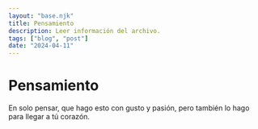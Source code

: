 ```yaml
---
layout: "base.njk"
title: Pensamiento
description: Leer información del archivo.
tags: ["blog", "post"]
date: "2024-04-11"
---
```


# Pensamiento

En solo pensar, que hago esto con gusto y pasión, pero también lo hago para llegar a tú corazón.
